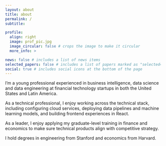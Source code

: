 ```yaml
---
layout: about
title: about
permalink: /
subtitle: 

profile:
  align: right
  image: prof_pic.jpg
  image_circular: false # crops the image to make it circular
  more_info: >

news: false # includes a list of news items
selected_papers: false # includes a list of papers marked as "selected={true}"
social: true # includes social icons at the bottom of the page
---
```


I’m a young professional experienced in business intelligence, data science and data engineering at financial technology startups in both the United States and Latin America. 

As a technical professional, I enjoy working across the technical stack, including configuring cloud services, deploying data pipelines and machine learning models, and building frontend experiences in React. 

As a leader, I enjoy applying my graduate-level training in finance and economics to make sure technical products align with competitive strategy.

I hold degrees in engineering from Stanford and economics from Harvard.